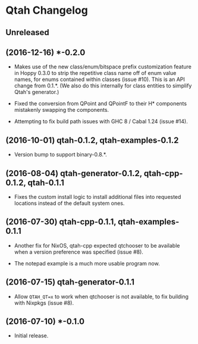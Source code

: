 # Qtah Changelog

## Unreleased

## (2016-12-16) *-0.2.0

- Makes use of the new class/enum/bitspace prefix customization feature in Hoppy
  0.3.0 to strip the repetitive class name off of enum value names, for enums
  contained within classes (issue #10).  This is an API change from 0.1.*.  (We
  also do this internally for class entities to simplify Qtah's generator.)

- Fixed the conversion from QPoint and QPointF to their H* components mistakenly
  swapping the components.

- Attempting to fix build path issues with GHC 8 / Cabal 1.24 (issue #14).

## (2016-10-01) qtah-0.1.2, qtah-examples-0.1.2

- Version bump to support binary-0.8.*.

## (2016-08-04) qtah-generator-0.1.2, qtah-cpp-0.1.2, qtah-0.1.1

- Fixes the custom install logic to install additional files into requested
  locations instead of the default system ones.

## (2016-07-30) qtah-cpp-0.1.1, qtah-examples-0.1.1

- Another fix for NixOS, qtah-cpp expected qtchooser to be available when a
  version preference was specified (issue #8).

- The notepad example is a much more usable program now.

## (2016-07-15) qtah-generator-0.1.1

- Allow `QTAH_QT=x` to work when qtchooser is not available, to fix building
  with Nixpkgs (issue #8).

## (2016-07-10) *-0.1.0

- Initial release.
